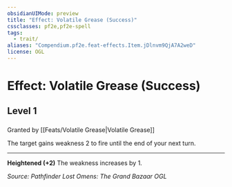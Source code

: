 ```yaml
---
obsidianUIMode: preview
title: "Effect: Volatile Grease (Success)"
cssclasses: pf2e,pf2e-spell
tags:
  - trait/
aliases: "Compendium.pf2e.feat-effects.Item.jDlnvm9QjA7A2weD"
license: OGL
---
```

# Effect: Volatile Grease (Success)
## Level 1
### 






Granted by [[Feats/Volatile Grease|Volatile Grease]]

The target gains weakness 2 to fire until the end of your next turn.

* * *

**Heightened (+2)** The weakness increases by 1.

*Source: Pathfinder Lost Omens: The Grand Bazaar*
*OGL*